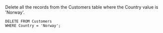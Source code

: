 Delete all the records from the Customers table where the Country value is 'Norway'.

    DELETE FROM Customers
    WHERE Country = 'Norway';
